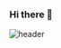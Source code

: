 ### Hi there 👋
![header](https://capsule-render.vercel.app/api?type=waving&color=gradient&customColorList=30&height=300&section=header&text=HUN%2023&fontSize=140)

<!--
2,3,4,5,12,14,18,20,24,26,30
**hun23/hun23** is a ✨ _special_ ✨ repository because its `README.md` (this file) appears on your GitHub profile.

Here are some ideas to get you started:

- 🔭 I’m currently working on ...
- 🌱 I’m currently learning ...
- 👯 I’m looking to collaborate on ...
- 🤔 I’m looking for help with ...
- 💬 Ask me about ...
- 📫 How to reach me: ...
- 😄 Pronouns: ...
- ⚡ Fun fact: ...
-->
